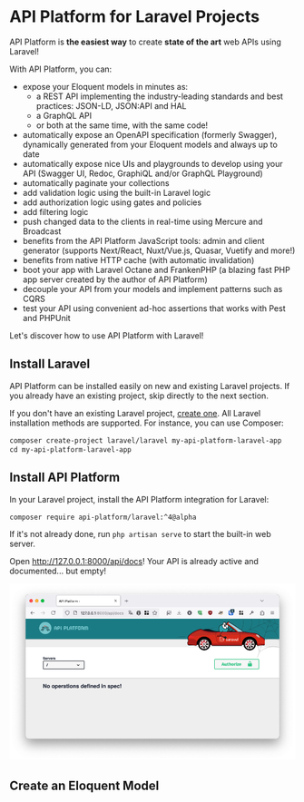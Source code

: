 # API Platform for Laravel Projects

API Platform is **the easiest way** to create **state of the art** web APIs
using Laravel!

With API Platform, you can:

* expose your Eloquent models in minutes as:
  * a REST API implementing the industry-leading standards and best practices: JSON-LD, JSON:API and HAL
  * a GraphQL API
  * or both at the same time, with the same code!
* automatically expose an OpenAPI specification (formerly Swagger), dynamically generated from your Eloquent models and always up to date
* automatically expose nice UIs and playgrounds to develop using your API (Swagger UI, Redoc, GraphiQL and/or GraphQL Playground)
* automatically paginate your collections
* add validation logic using the built-in Laravel logic
* add authorization logic using gates and policies
* add filtering logic
* push changed data to the clients in real-time using Mercure and Broadcast
* benefits from the API Platform JavaScript tools: admin and client generator (supports Next/React, Nuxt/Vue.js, Quasar, Vuetify and more!)
* benefits from native HTTP cache (with automatic invalidation)
* boot your app with Laravel Octane and FrankenPHP (a blazing fast PHP app server created by the author of API Platform)
* decouple your API from your models and implement patterns such as CQRS
* test your API using convenient ad-hoc assertions that works with Pest and PHPUnit

Let's discover how to use API Platform with Laravel!

## Install Laravel

API Platform can be installed easily on new and existing Laravel projects.
If you already have an existing project, skip directly to the next section.

If you don't have an existing Laravel project, [create one](https://laravel.com/docs/11.x/installation).
All Laravel installation methods are supported. For instance, you can use Composer:

```console
composer create-project laravel/laravel my-api-platform-laravel-app
cd my-api-platform-laravel-app
```

## Install API Platform

In your Laravel project, install the API Platform integration for Laravel:

```console
composer require api-platform/laravel:^4@alpha
```

If it's not already done, run `php artisan serve` to start the built-in web server.

Open http://127.0.0.1:8000/api/docs! Your API is already active and documented... but empty!

![Empty docs](images/empty-docs.png)

## Create an Eloquent Model

